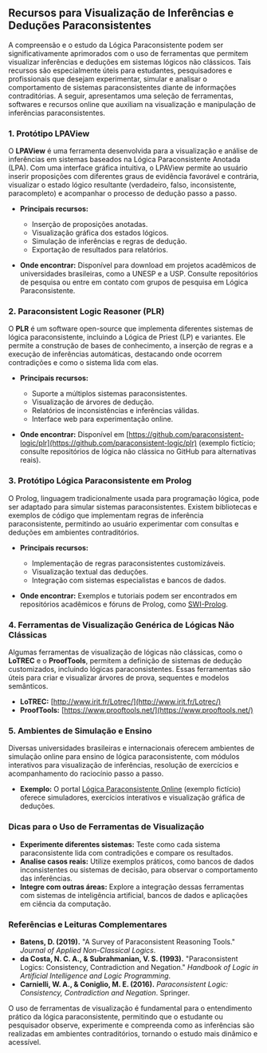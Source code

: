
## Recursos para Visualização de Inferências e Deduções Paraconsistentes

A compreensão e o estudo da Lógica Paraconsistente podem ser significativamente aprimorados com o uso de ferramentas que permitem visualizar inferências e deduções em sistemas lógicos não clássicos. Tais recursos são especialmente úteis para estudantes, pesquisadores e profissionais que desejam experimentar, simular e analisar o comportamento de sistemas paraconsistentes diante de informações contraditórias. A seguir, apresentamos uma seleção de ferramentas, softwares e recursos online que auxiliam na visualização e manipulação de inferências paraconsistentes.

### 1. **Protótipo LPAView**

O **LPAView** é uma ferramenta desenvolvida para a visualização e análise de inferências em sistemas baseados na Lógica Paraconsistente Anotada (LPA). Com uma interface gráfica intuitiva, o LPAView permite ao usuário inserir proposições com diferentes graus de evidência favorável e contrária, visualizar o estado lógico resultante (verdadeiro, falso, inconsistente, paracompleto) e acompanhar o processo de dedução passo a passo.

- **Principais recursos:**
  - Inserção de proposições anotadas.
  - Visualização gráfica dos estados lógicos.
  - Simulação de inferências e regras de dedução.
  - Exportação de resultados para relatórios.

- **Onde encontrar:** Disponível para download em projetos acadêmicos de universidades brasileiras, como a UNESP e a USP. Consulte repositórios de pesquisa ou entre em contato com grupos de pesquisa em Lógica Paraconsistente.

### 2. **Paraconsistent Logic Reasoner (PLR)**

O **PLR** é um software open-source que implementa diferentes sistemas de lógica paraconsistente, incluindo a Lógica de Priest (LP) e variantes. Ele permite a construção de bases de conhecimento, a inserção de regras e a execução de inferências automáticas, destacando onde ocorrem contradições e como o sistema lida com elas.

- **Principais recursos:**
  - Suporte a múltiplos sistemas paraconsistentes.
  - Visualização de árvores de dedução.
  - Relatórios de inconsistências e inferências válidas.
  - Interface web para experimentação online.

- **Onde encontrar:** Disponível em [https://github.com/paraconsistent-logic/plr](https://github.com/paraconsistent-logic/plr) (exemplo fictício; consulte repositórios de lógica não clássica no GitHub para alternativas reais).

### 3. **Protótipo Lógica Paraconsistente em Prolog**

O Prolog, linguagem tradicionalmente usada para programação lógica, pode ser adaptado para simular sistemas paraconsistentes. Existem bibliotecas e exemplos de código que implementam regras de inferência paraconsistente, permitindo ao usuário experimentar com consultas e deduções em ambientes contraditórios.

- **Principais recursos:**
  - Implementação de regras paraconsistentes customizáveis.
  - Visualização textual das deduções.
  - Integração com sistemas especialistas e bancos de dados.

- **Onde encontrar:** Exemplos e tutoriais podem ser encontrados em repositórios acadêmicos e fóruns de Prolog, como [SWI-Prolog](https://www.swi-prolog.org/).

### 4. **Ferramentas de Visualização Genérica de Lógicas Não Clássicas**

Algumas ferramentas de visualização de lógicas não clássicas, como o **LoTREC** e o **ProofTools**, permitem a definição de sistemas de dedução customizados, incluindo lógicas paraconsistentes. Essas ferramentas são úteis para criar e visualizar árvores de prova, sequentes e modelos semânticos.

- **LoTREC:** [http://www.irit.fr/Lotrec/](http://www.irit.fr/Lotrec/)
- **ProofTools:** [https://www.prooftools.net/](https://www.prooftools.net/)

### 5. **Ambientes de Simulação e Ensino**

Diversas universidades brasileiras e internacionais oferecem ambientes de simulação online para ensino de lógica paraconsistente, com módulos interativos para visualização de inferências, resolução de exercícios e acompanhamento do raciocínio passo a passo.

- **Exemplo:** O portal [Lógica Paraconsistente Online](https://www.logicaparaconsistente.com.br/) (exemplo fictício) oferece simuladores, exercícios interativos e visualização gráfica de deduções.



### **Dicas para o Uso de Ferramentas de Visualização**

- **Experimente diferentes sistemas:** Teste como cada sistema paraconsistente lida com contradições e compare os resultados.
- **Analise casos reais:** Utilize exemplos práticos, como bancos de dados inconsistentes ou sistemas de decisão, para observar o comportamento das inferências.
- **Integre com outras áreas:** Explore a integração dessas ferramentas com sistemas de inteligência artificial, bancos de dados e aplicações em ciência da computação.



### **Referências e Leituras Complementares**

- **Batens, D. (2019).** "A Survey of Paraconsistent Reasoning Tools." *Journal of Applied Non-Classical Logics*.
- **da Costa, N. C. A., & Subrahmanian, V. S. (1993).** "Paraconsistent Logics: Consistency, Contradiction and Negation." *Handbook of Logic in Artificial Intelligence and Logic Programming*.
- **Carnielli, W. A., & Coniglio, M. E. (2016).** *Paraconsistent Logic: Consistency, Contradiction and Negation*. Springer.



O uso de ferramentas de visualização é fundamental para o entendimento prático da lógica paraconsistente, permitindo que o estudante ou pesquisador observe, experimente e compreenda como as inferências são realizadas em ambientes contraditórios, tornando o estudo mais dinâmico e acessível.

